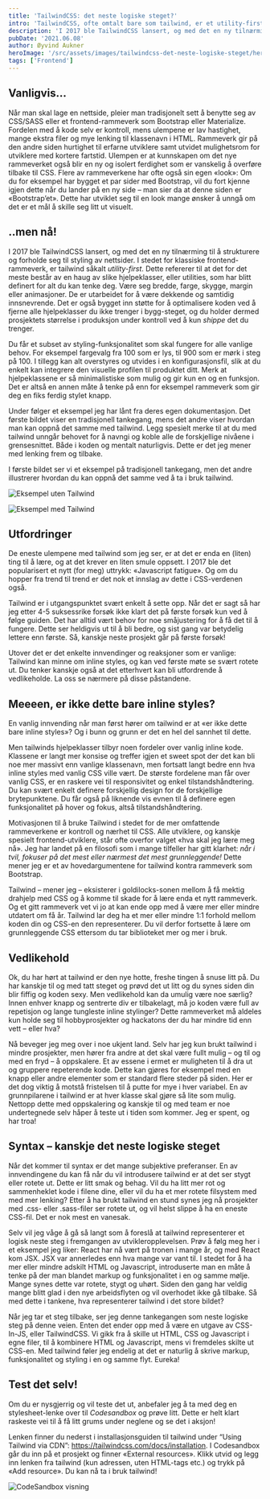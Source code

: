 ```yaml
---
title: 'TailwindCSS: det neste logiske steget?'
intro: 'TailwindCSS, ofte omtalt bare som tailwind, er et utility-first CSS-bibliotek for å hurtig bygge brukergrensesnitt med høy grad av egenkontroll.'
description: 'I 2017 ble TailwindCSS lansert, og med det en ny tilnærming til å strukturere og forholde seg til styling av nettsider. I stedet for klassiske frontend-rammeverk, er tailwind såkalt utility-first'
pubDate: '2021.06.08'
author: Øyvind Aukner
heroImage: '/src/assets/images/tailwindcss-det-neste-logiske-steget/hero.webp'
tags: ['Frontend']
---
```


## Vanligvis...

Når man skal lage en nettside, pleier man tradisjonelt sett å benytte seg av CSS/SASS eller et frontend-rammeverk som Bootstrap eller Materialize. Fordelen med å kode selv er kontroll, mens ulempene er lav hastighet, mange ekstra filer og mye lenking til klassenavn i HTML. Rammeverk gir på den andre siden hurtighet til erfarne utviklere samt utvidet mulighetsrom for utviklere med kortere fartstid. Ulempen er at kunnskapen om det nye rammeverket også blir en ny og isolert ferdighet som er vanskelig å overføre tilbake til CSS. Flere av rammeverkene har ofte også sin egen «look»: Om du for eksempel har bygget et par sider med Bootstrap, vil du fort kjenne igjen dette når du lander på en ny side – man sier da at denne siden er «Bootstrap’et». Dette har utviklet seg til en look mange ønsker å unngå om det er et mål å skille seg litt ut visuelt.

## ..men nå!

I 2017 ble TailwindCSS lansert, og med det en ny tilnærming til å strukturere og forholde seg til styling av nettsider. I stedet for klassiske frontend-rammeverk, er tailwind såkalt *utility-first*. Dette refererer til at det for det meste består av en haug av slike hjelpeklasser, eller utilities, som har blitt definert for alt du kan tenke deg. Være seg bredde, farge, skygge, margin eller animasjoner. De er utarbeidet for å være dekkende og samtidig innsnevrende. Det er også bygget inn støtte for å optimalisere koden ved å fjerne alle hjelpeklasser du ikke trenger i bygg-steget, og du holder dermed prosjektets størrelse i produksjon under kontroll ved å kun *shippe* det du trenger.

Du får et subset av styling-funksjonalitet som skal fungere for alle vanlige behov. For eksempel fargevalg fra 100 som er lys, til 900 som er mørk i steg på 100. I tillegg kan alt overstyres og utvides i en konfigurasjonsfil, slik at du enkelt kan integrere den visuelle profilen til produktet ditt. Merk at hjelpeklassene er så minimalistiske som mulig og gir kun en og en funksjon. Det er altså en annen måte å tenke på enn for eksempel rammeverk som gir deg en fiks ferdig stylet knapp.

Under følger et eksempel jeg har lånt fra deres egen dokumentasjon. Det første bildet viser en tradisjonell tankegang, mens det andre viser hvordan man kan oppnå det samme med tailwind. Legg spesielt merke til at du med tailwind unngår behovet for å navngi og koble alle de forskjellige nivåene i grensesnittet. Både i koden og mentalt naturligvis. Dette er det jeg mener med lenking frem og tilbake.

I første bildet ser vi et eksempel på tradisjonell tankegang, men det andre illustrerer hvordan du kan oppnå det samme ved å ta i bruk tailwind.

![Eksempel uten Tailwind](../../assets/images/tailwindcss-det-neste-logiske-steget/eksempel1.webp)

![Eksempel med Tailwind](../../assets/images/tailwindcss-det-neste-logiske-steget/eksempel2.webp)

## Utfordringer

De eneste ulempene med tailwind som jeg ser, er at det er enda en (liten) ting til å lære, og at det krever en liten smule oppsett. I 2017 ble det popularisert et nytt (for meg) uttrykk: «Javascript fatigue». Og om du hopper fra trend til trend er det nok et innslag av dette i CSS-verdenen også.

Tailwind er i utgangspunktet svært enkelt å sette opp. Når det er sagt så har jeg etter 4-5 suksessrike forsøk ikke klart det på første forsøk kun ved å følge guiden. Det har alltid vært behov for noe småjustering for å få det til å fungere. Dette ser heldigvis ut til å bli bedre, og sist gang var betydelig lettere enn første. Så, kanskje neste prosjekt går på første forsøk!

Utover det er det enkelte innvendinger og reaksjoner som er vanlige: Tailwind kan minne om inline styles, og kan ved første møte se svært rotete ut. Du tenker kanskje også at det etterhvert kan bli utfordrende å vedlikeholde. La oss se nærmere på disse påstandene.

## Meeeen, er ikke dette bare inline styles?

En vanlig innvending når man først hører om tailwind er at «er ikke dette bare inline styles»? Og i bunn og grunn er det en hel del sannhet til dette.

Men tailwinds hjelpeklasser tilbyr noen fordeler over vanlig inline kode. Klassene er langt mer konsise og treffer igjen et sweet spot der det kan bli noe mer massivt enn vanlige klassenavn, men fortsatt langt bedre enn hva inline styles med vanlig CSS ville vært. De største fordelene man får over vanlig CSS, er en raskere vei til responsivitet og enkel tilstandshåndtering. Du kan svært enkelt definere forskjellig design for de forskjellige brytepunktene. Du får også på liknende vis evnen til å definere egen funksjonalitet på hover og fokus, altså tilstandshåndtering.

Motivasjonen til å bruke Tailwind i stedet for de mer omfattende rammeverkene er kontroll og nærhet til CSS. Alle utviklere, og kanskje spesielt frontend-utviklere, står ofte overfor valget «hva skal jeg lære meg nå». Jeg har landet på en filosofi som i mange tilfeller har gitt klarhet: *når i tvil, fokuser på det mest eller nærmest det mest grunnleggende!* Dette mener jeg er et av hovedargumentene for tailwind kontra rammeverk som Bootstrap.

Tailwind – mener jeg – eksisterer i goldilocks-sonen mellom å få mektig drahjelp med CSS og å komme til skade for å lære enda et nytt rammeverk. Og et gitt rammeverk vet vi jo at kan ende opp med å være mer eller mindre utdatert om få år. Tailwind lar deg ha et mer eller mindre 1:1 forhold mellom koden din og CSS-en den representerer. Du vil derfor fortsette å lære om grunnleggende CSS ettersom du tar biblioteket mer og mer i bruk.

## Vedlikehold

Ok, du har hørt at tailwind er den nye hotte, freshe tingen å snuse litt på. Du har kanskje til og med tatt steget og prøvd det ut litt og du synes siden din blir fiffig og koden sexy. Men vedlikehold kan da umulig være noe særlig? Innen enhver knapp og sentrerte div er tilbakelagt, må jo koden være full av repetisjon og lange tungleste inline stylinger? Dette rammeverket må aldeles kun holde seg til hobbyprosjekter og hackatons der du har mindre tid enn vett – eller hva?

Nå beveger jeg meg over i noe ukjent land. Selv har jeg kun brukt tailwind i mindre prosjekter, men hører fra andre at det skal være fullt mulig – og til og med en fryd – å oppskalere. Et av essene i ermet er muligheten til å dra ut og gruppere repeterende kode. Dette kan gjøres for eksempel med en knapp eller andre elementer som er standard flere steder på siden. Her er det dog viktig å motstå fristelsen til å putte for mye i hver variabel. En av grunnpilarene i tailwind er at hver klasse skal gjøre så lite som mulig. Nettopp dette med oppskalering og kanskje til og med team er noe undertegnede selv håper å teste ut i tiden som kommer. Jeg er spent, og har troa!

## Syntax – kanskje det neste logiske steget

Når det kommer til syntax er det mange subjektive preferanser. En av innvendingene du kan få når du vil introdusere tailwind er at det ser stygt eller rotete ut. Dette er litt smak og behag. Vil du ha litt mer rot og sammenheklet kode i filene dine, eller vil du ha et mer rotete filsystem med med mer lenking? Etter å ha brukt tailwind en stund synes jeg nå prosjekter med .css- eller .sass-filer ser rotete ut, og vil helst slippe å ha en eneste CSS-fil. Det er nok mest en vanesak.

Selv vil jeg våge å gå så langt som å foreslå at tailwind representerer et logisk neste steg i fremgangen av utvikleropplevelsen. Prøv å følg meg her i et eksempel jeg liker: React har nå vært på tronen i mange år, og med React kom JSX. JSX var annerledes enn hva mange var vant til. I stedet for å ha mer eller mindre adskilt HTML og Javascript, introduserte man en måte å tenke på der man blandet markup og funksjonalitet i en og samme mølje. Mange synes dette var rotete, stygt og uhørt. Siden den gang har veldig mange blitt glad i den nye arbeidsflyten og vil overhodet ikke gå tilbake. Så med dette i tankene, hva representerer tailwind i det store bildet?

Når jeg tar et steg tilbake, ser jeg denne tankegangen som neste logiske steg på denne veien. Enten det ender opp med å være en utgave av CSS-In-JS, eller TailwindCSS. Vi gikk fra å skille ut HTML, CSS og Javascript i egne filer, til å kombinere HTML og Javascript, mens vi fremdeles skilte ut CSS-en. Med tailwind føler jeg endelig at det er naturlig å skrive markup, funksjonalitet og styling i en og samme flyt. Eureka!

## Test det selv!

Om du er nysgjerrig og vil teste det ut, anbefaler jeg å ta med deg en stylesheet-lenke over til *Codesandbox* og prøve litt. Dette er helt klart raskeste vei til å få litt grums under neglene og se det i aksjon!

Lenken finner du nederst i installasjonsguiden til tailwind under “Using Tailwind via CDN”: https://tailwindcss.com/docs/installation. I Codesandbox går du inn på et prosjekt og finner «External resources». Klikk utvid og legg inn lenken fra tailwind (kun adressen, uten HTML-tags etc.) og trykk på «Add resource». Du kan nå ta i bruk tailwind!

![CodeSandbox visning](../../assets/images/tailwindcss-det-neste-logiske-steget/codesandbox.webp)